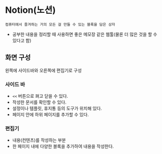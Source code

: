 # Notion(노션)
```컴퓨터에서 즐겨하는 거의 모든 걸 만들 수 있는 블록을 담은 상자```

- 공부한 내용을 정리할 때 사용하면 좋은 메모장 같은 웹툴(물론 더 많은 것을 할 수 있다고 함)

## 화면 구성
왼쪽에 사이드바와 오른쪽에 편집기로 구성

### 사이드 바
- ```<<``` 버튼으로 펴고 닫을 수 있다.
- 작성한 문서를 확인할 수 있다.
- 설정이나 템플릿, 휴지통 등의 도구가 위치해 있다.
- 페이지 안에 하위 페이지를 추가할 수 있다.

### 편집기
- 내용(컨텐츠)를 작성하는 부분
- 한 페이지 내에 다양한 블록을 추가하여 내용을 작성한다.
